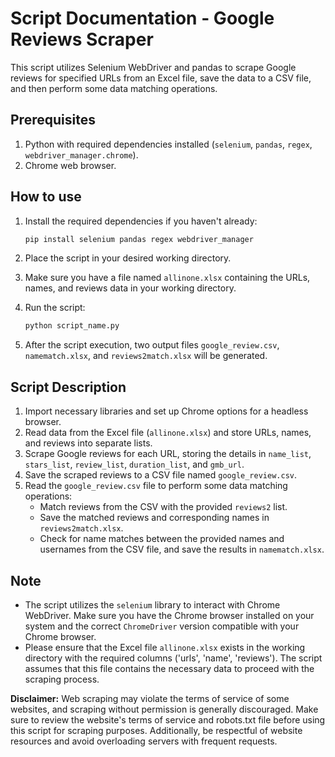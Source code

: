 # Script Documentation - Google Reviews Scraper

This script utilizes Selenium WebDriver and pandas to scrape Google reviews for specified URLs from an Excel file, save the data to a CSV file, and then perform some data matching operations.

## Prerequisites
1. Python with required dependencies installed (`selenium`, `pandas`, `regex`, `webdriver_manager.chrome`).
2. Chrome web browser.

## How to use
1. Install the required dependencies if you haven't already:
   ```bash
   pip install selenium pandas regex webdriver_manager
   ```

2. Place the script in your desired working directory.

3. Make sure you have a file named `allinone.xlsx` containing the URLs, names, and reviews data in your working directory.

4. Run the script:
   ```bash
   python script_name.py
   ```

5. After the script execution, two output files `google_review.csv`, `namematch.xlsx`, and `reviews2match.xlsx` will be generated.

## Script Description
1. Import necessary libraries and set up Chrome options for a headless browser.
2. Read data from the Excel file (`allinone.xlsx`) and store URLs, names, and reviews into separate lists.
3. Scrape Google reviews for each URL, storing the details in `name_list`, `stars_list`, `review_list`, `duration_list`, and `gmb_url`.
4. Save the scraped reviews to a CSV file named `google_review.csv`.
5. Read the `google_review.csv` file to perform some data matching operations:
   - Match reviews from the CSV with the provided `reviews2` list.
   - Save the matched reviews and corresponding names in `reviews2match.xlsx`.
   - Check for name matches between the provided names and usernames from the CSV file, and save the results in `namematch.xlsx`.

## Note
- The script utilizes the `selenium` library to interact with Chrome WebDriver. Make sure you have the Chrome browser installed on your system and the correct `ChromeDriver` version compatible with your Chrome browser.
- Please ensure that the Excel file `allinone.xlsx` exists in the working directory with the required columns ('urls', 'name', 'reviews'). The script assumes that this file contains the necessary data to proceed with the scraping process.

**Disclaimer:** Web scraping may violate the terms of service of some websites, and scraping without permission is generally discouraged. Make sure to review the website's terms of service and robots.txt file before using this script for scraping purposes. Additionally, be respectful of website resources and avoid overloading servers with frequent requests.
